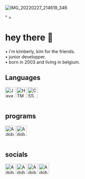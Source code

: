 ![IMG_20220227_214619_346](https://user-images.githubusercontent.com/92147193/155899498-e94741fe-3c9a-4320-bc6a-69ef7b213105.jpg)

" ></a>

# hey there 👋
• i'm kimberly, kim for the friends. <br>
• junior developper. <br>
• born in 2003 and living in belgium. <br>

## Languages
<a target="_blank" href="https://www.ecma-international.org/publications-and-standards/standards/"><img align="left" alt="JavaScript" height="33px" src="https://f.lyttle.it/DuaNti2sbq.png"></a>
<a target="_blank" href="https://html.spec.whatwg.org/"><img align="left" alt="HTML" height="33px" src="https://f.lyttle.it/wZs7ssJ5e2.png"></a>
<a target="_blank" href="https://www.w3.org/TR/CSS/#css"><img align="left" alt="CSS" height="33px" src="https://f.lyttle.it/HqcyCljrcu.png"></a>
<br>
<br>
<br>
## programs

<a target="_blank" href="https://www.adobe.com/products/xd.html"><img align="left" alt="Adobe XD" height="33px" src="https://f.lyttle.it/VoggFqzCjH.png"></a>
<a target="_blank" href="https://www.adobe.com/products/photoshop.html"><img align="left" alt="Adobe Photoshop" height="33px" src="https://f.lyttle.it/P4gsADeGqZ.png"></a>
<br>
<br>
<br>
## socials
<a target="_blank" href="kimkim#2412"><img align="left" alt="Adobe XD" height="33px" src="https://img.shields.io/badge/Discord-7289DA?style=for-the-badge&logo=discord&logoColor=white"></a>
<a target="_blank" href="https://twitter.com/kim_sbbe"><img align="left" alt="Adobe XD" height="33px" src="https://img.shields.io/badge/Twitter-1DA1F2?style=for-the-badge&logo=twitter&logoColor=white"></a>
<a target="_blank" href="https://www.linkedin.com/in/kimberly-sabbe-538760220/"><img align="left" alt="Adobe XD" height="33px" src="https://img.shields.io/badge/LinkedIn-0077B5?style=for-the-badge&logo=linkedin&logoColor=white"></a>
<a target="_blank" href="https://open.spotify.com/user/sd0bal7sznx0gz5ke3wvvnvdg?si=ab7f51ac38c04bc9"><img align="left" alt="Adobe XD" height="33px" src="https://img.shields.io/badge/Spotify-1ED760?&style=for-the-badge&logo=spotify&logoColor=white"></a>
